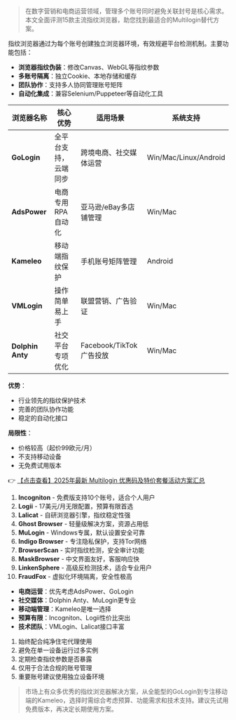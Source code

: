 
> 在数字营销和电商运营领域，管理多个账号同时避免关联封号是核心需求。本文全面评测15款主流指纹浏览器，助您找到最适合的Multilogin替代方案。


指纹浏览器通过为每个账号创建独立浏览器环境，有效规避平台检测机制。主要功能包括：
- **浏览器指纹伪装**：修改Canvas、WebGL等指纹参数
- **多账号隔离**：独立Cookie、本地存储和缓存
- **团队协作**：支持多人协同管理账号矩阵
- **自动化集成**：兼容Selenium/Puppeteer等自动化工具


| 浏览器名称 | 核心优势 | 适用场景 | 系统支持 |
|------------|----------|----------|----------|
| **GoLogin** | 全平台支持，云端同步 | 跨境电商、社交媒体运营 | Win/Mac/Linux/Android |
| **AdsPower** | 电商专用RPA自动化 | 亚马逊/eBay多店铺管理 | Win/Mac |
| **Kameleo** | 移动端指纹保护 | 手机账号矩阵管理 | Android |
| **VMLogin** | 操作简单易上手 | 联盟营销、广告验证 | Win/Mac |
| **Dolphin Anty** | 社交平台专项优化 | Facebook/TikTok广告投放 | Win/Mac |


**优势**：
- 行业领先的指纹保护技术
- 完善的团队协作功能
- 稳定的自动化接口

**局限性**：
- 价格较高（起价99欧元/月）
- 不支持移动设备
- 无免费试用版本

👉 [【点击查看】2025年最新 Multilogin 优惠码及特价套餐活动方案汇总](https://bit.ly/multIlogin)


1. **Incogniton** - 免费版支持10个账号，适合个人用户
2. **Logii** - 17美元/月无限配置，预算有限首选
3. **Lalicat** - 自研浏览器引擎，指纹稳定性强
4. **Ghost Browser** - 轻量级解决方案，资源占用低
5. **MuLogin** - Windows专属，默认设置安全可靠
6. **Indigo Browser** - 专注隐私保护，支持Tor网络
7. **BrowserScan** - 实时指纹检测，安全审计功能
8. **MaskBrowser** - 中文界面友好，客服响应快
9. **LinkenSphere** - 高级反检测技术，适合专业用户
10. **FraudFox** - 虚拟化环境隔离，安全性极高


- **电商运营**：优先考虑AdsPower、GoLogin
- **社交媒体**：Dolphin Anty、MuLogin更专业
- **移动端管理**：Kameleo是唯一选择
- **预算有限**：Incogniton、Logii性价比突出
- **技术团队**：VMLogin、Lalicat接口丰富


1. 始终配合纯净住宅代理使用
2. 避免在单一设备运行过多实例
3. 定期检查指纹参数是否暴露
4. 仅用于合法合规的账号管理
5. 重要账号建议使用独立设备环境

> 市场上有众多优秀的指纹浏览器解决方案，从全能型的GoLogin到专注移动端的Kameleo，选择时需综合考虑预算、功能需求和技术支持。建议先试用免费版本，再决定长期使用方案。

